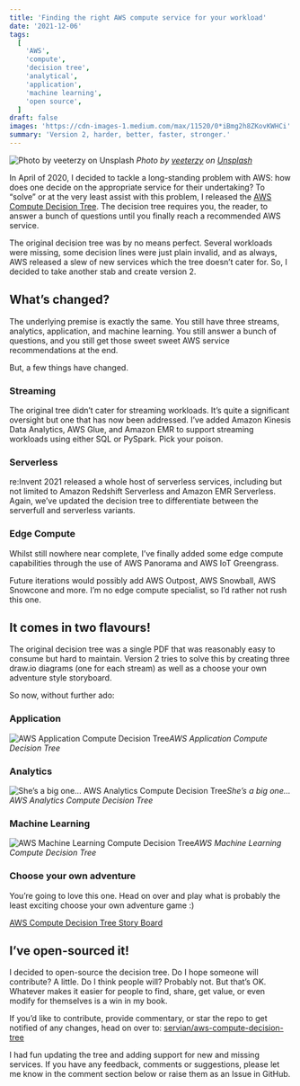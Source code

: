 ```yaml
---
title: 'Finding the right AWS compute service for your workload'
date: '2021-12-06'
tags:
  [
    'AWS',
    'compute',
    'decision tree',
    'analytical',
    'application',
    'machine learning',
    'open source',
  ]
draft: false
images: 'https://cdn-images-1.medium.com/max/11520/0*iBmg2h8ZKovKWHCi'
summary: 'Version 2, harder, better, faster, stronger.'
---
```


![Photo by [veeterzy](https://unsplash.com/@veeterzy?utm_source=medium&utm_medium=referral) on [Unsplash](https://unsplash.com?utm_source=medium&utm_medium=referral)](https://cdn-images-1.medium.com/max/11520/0*iBmg2h8ZKovKWHCi)
_Photo by [veeterzy](https://unsplash.com/@veeterzy?utm_source=medium&utm_medium=referral) on [Unsplash](https://unsplash.com?utm_source=medium&utm_medium=referral)_

In April of 2020, I decided to tackle a long-standing problem with AWS: how does one decide on the appropriate service for their undertaking? To “solve” or at the very least assist with this problem, I released the [AWS Compute Decision Tree](https://servian.dev/choosing-a-suitable-aws-compute-product-a-decision-tree-1dc46caef824). The decision tree requires you, the reader, to answer a bunch of questions until you finally reach a recommended AWS service.

The original decision tree was by no means perfect. Several workloads were missing, some decision lines were just plain invalid, and as always, AWS released a slew of new services which the tree doesn’t cater for. So, I decided to take another stab and create version 2.

## What’s changed?

The underlying premise is exactly the same. You still have three streams, analytics, application, and machine learning. You still answer a bunch of questions, and you still get those sweet sweet AWS service recommendations at the end.

But, a few things have changed.

### Streaming

The original tree didn’t cater for streaming workloads. It’s quite a significant oversight but one that has now been addressed. I’ve added Amazon Kinesis Data Analytics, AWS Glue, and Amazon EMR to support streaming workloads using either SQL or PySpark. Pick your poison.

### Serverless

re:Invent 2021 released a whole host of serverless services, including but not limited to Amazon Redshift Serverless and Amazon EMR Serverless. Again, we’ve updated the decision tree to differentiate between the serverfull and serverless variants.

### Edge Compute

Whilst still nowhere near complete, I’ve finally added some edge compute capabilities through the use of AWS Panorama and AWS IoT Greengrass.

Future iterations would possibly add AWS Outpost, AWS Snowball, AWS Snowcone and more. I’m no edge compute specialist, so I’d rather not rush this one.

## It comes in two flavours!

The original decision tree was a single PDF that was reasonably easy to consume but hard to maintain. Version 2 tries to solve this by creating three draw.io diagrams (one for each stream) as well as a choose your own adventure style storyboard.

So now, without further ado:

### Application

![AWS Application Compute Decision Tree](https://cdn-images-1.medium.com/max/8248/1*2tWWOM2bvQuxmd9p4j014w.png)_AWS Application Compute Decision Tree_

### Analytics

![She’s a big one… AWS Analytics Compute Decision Tree](https://cdn-images-1.medium.com/max/9632/1*wfUV6PyVytxS3ngbtIXiJA.png)_She’s a big one… AWS Analytics Compute Decision Tree_

### Machine Learning

![AWS Machine Learning Compute Decision Tree](https://cdn-images-1.medium.com/max/8328/1*1lgOBWbmaqV--lfm323X0g.png)_AWS Machine Learning Compute Decision Tree_

### Choose your own adventure

You’re going to love this one. Head on over and play what is probably the least exciting choose your own adventure game :)

[AWS Compute Decision Tree Story Board](https://storyboard.viget.com/aws-compute-decision-tree-2)

## I’ve open-sourced it!

I decided to open-source the decision tree. Do I hope someone will contribute? A little. Do I think people will? Probably not. But that’s OK. Whatever makes it easier for people to find, share, get value, or even modify for themselves is a win in my book.

If you’d like to contribute, provide commentary, or star the repo to get notified of any changes, head on over to: [servian/aws-compute-decision-tree](https://github.com/servian/aws-compute-decision-tree)

I had fun updating the tree and adding support for new and missing services. If you have any feedback, comments or suggestions, please let me know in the comment section below or raise them as an Issue in GitHub.
